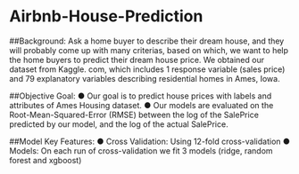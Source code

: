 # Airbnb-House-Prediction
##Background:
Ask a home buyer to describe their dream house, and they will probably come up with many criterias, based on which, we want to help the home buyers to predict their dream house price.
We obtained our dataset from Kaggle. com, which includes 1 response variable (sales price) and 79 explanatory variables describing residential homes in Ames, Iowa. 

##Objective Goal: 
●	Our goal is to predict house prices with labels and attributes of Ames Housing dataset.
●	Our models are evaluated on the Root-Mean-Squared-Error (RMSE) between the log of the SalePrice predicted by our model, and the log of the actual SalePrice. 

##Model Key Features: 
●	Cross Validation: Using 12-fold cross-validation
●	Models: On each run of cross-validation we fit 3 models (ridge, random forest and xgboost)
